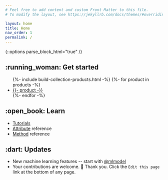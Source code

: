 ```yaml
---
# Feel free to add content and custom Front Matter to this file.
# To modify the layout, see https://jekyllrb.com/docs/themes/#overriding-theme-defaults

layout: home
title: Home
nav_order: 1
permalink: /
---
```

{::options parse_block_html="true" /}

<div class="d-flex" style="flex-wrap: wrap;">

<div class="mr-5 flex-auto">
<h2 id="get-started" class="ul-90 mt-0"><span>:running_woman: Get&nbsp;started</span></h2>
<ul>
{%- include build-collection-products.html -%}
{%- for product in products -%}
<li><a href="max/{{ product | slugify }}">{{- product -}}</a></li>
{%- endfor -%}
</ul>
</div>

<div class="mr-5 flex-auto">
<h2 id="learn" class="ul-90 mt-0">:open_book:&nbsp;Learn</h2>

* [Tutorials](/_max/tutorials.md)
* [Attribute](/_max/attributes.md) reference
* [Method](/_max/methods.md) reference
  
</div>

<div class="mr-5 flex-auto">
<h2 id="updates" class="ul-90">:dart: Updates</h2>

* New machine learning features -- start with [@mlmodel](/_max/attributes/mlmodel.md)
* Your contributions are welcome. 🙂 Thank you. Click the `Edit this page` link
  at the bottom of any page.

</div>

</div>
